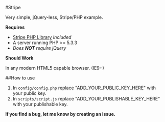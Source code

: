 #Stripe

Very simple, jQuery-less, Stripe/PHP example.

**Requires**

- [Stripe PHP Library](https://github.com/stripe/stripe-php/releases) *Included*
- A server running PHP >= 5.3.3
- *Does **NOT** require jQuery*

**Should Work**

In any modern HTML5 capable browser. (IE9+)

##How to use

1. In `config/config.php` replace "ADD_YOUR_PUBLIC_KEY_HERE" with your public key.
2. In `scripts/script.js` replace "ADD_YOUR_PUBLISHABLE_KEY_HERE" with your publishable key.

**If you find a bug, let me know by creating an issue.**
